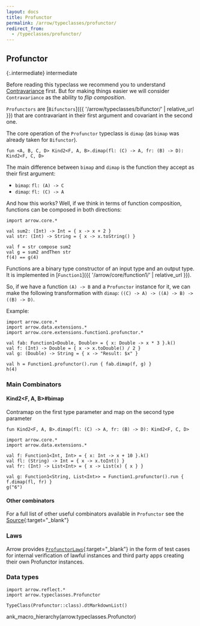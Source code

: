 ```yaml
---
layout: docs
title: Profunctor
permalink: /arrow/typeclasses/profunctor/
redirect_from:
  - /typeclasses/profunctor/
---
```


## Profunctor

{:.intermediate}
intermediate

Before reading this typeclass we recommend you to understand [Contravariance](https://typeclasses.com/contravariance) first. But for making things easier we will consider `Contravariance` as the ability to _flip composition_.

`Profunctors` are [`Bifunctors`]({{ '/arrow/typeclasses/bifunctor/' | relative_url }}) that are contravariant in their first argument and covariant in the second one.

The core operation of the `Profunctor` typeclass is `dimap` (as `bimap` was already taken for `Bifunctor`).

`fun <A, B, C, D> Kind2<F, A, B>.dimap(fl: (C) -> A, fr: (B) -> D): Kind2<F, C, D>`

The main difference between `bimap` and `dimap` is the function they accept as their first argument:

* `bimap`: `fl: (A) -> C`
* `dimap`: `fl: (C) -> A`

And how this works? Well, if we think in terms of function composition, functions can be composed in both directions:

```kotlin:ank
import arrow.core.*

val sum2: (Int) -> Int = { x -> x + 2 }
val str: (Int) -> String = { x -> x.toString() }

val f = str compose sum2
val g = sum2 andThen str
f(4) == g(4)
```

Functions are a binary type constructor of an input type and an output type. It is implemented in [`Function1`]({{ '/arrow/core/function1/' | relative_url }}).

So, if we have a function `(A) -> B` and a `Profunctor` instance for it, we can make the following transformation with `dimap`: `((C) -> A) -> ((A) -> B) -> ((B) -> D)`.

Example:

```kotlin:ank
import arrow.core.*
import arrow.data.extensions.*
import arrow.core.extensions.function1.profunctor.*

val fab: Function1<Double, Double> = { x: Double -> x * 3 }.k()
val f: (Int) -> Double = { x -> x.toDouble() / 2 }  
val g: (Double) -> String = { x -> "Result: $x" }

val h = Function1.profunctor().run { fab.dimap(f, g) }
h(4)
```

### Main Combinators

#### Kind2<F, A, B>#bimap

Contramap on the first type parameter and map on the second type parameter

`fun Kind2<F, A, B>.dimap(fl: (C) -> A, fr: (B) -> D): Kind2<F, C, D>`

```kotlin:ank
import arrow.core.*
import arrow.data.extensions.*

val f: Function1<Int, Int> = { x: Int -> x + 10 }.k()
val fl: (String) -> Int = { x -> x.toInt() }
val fr: (Int) -> List<Int> = { x -> List(x) { x } }

val g: Function1<String, List<Int>> = Function1.profunctor().run { f.dimap(fl, fr) }
g("6")
```

#### Other combinators

For a full list of other useful combinators available in `Profunctor` see the [Source][profunctor_source]{:target="_blank"}

### Laws

Arrow provides [`ProfunctorLaws`][profunctor_laws_source]{:target="_blank"} in the form of test cases for internal verification of lawful instances and third party apps creating their own Profunctor instances.

### Data types

```kotlin:ank:replace
import arrow.reflect.*
import arrow.typeclasses.Profunctor

TypeClass(Profunctor::class).dtMarkdownList()
```

ank_macro_hierarchy(arrow.typeclasses.Profunctor)

[profunctor_source]: https://github.com/arrow-kt/arrow/blob/master/modules/core/arrow-typeclasses/src/main/kotlin/arrow/typeclasses/Profunctor.kt
[profunctor_laws_source]: https://github.com/arrow-kt/arrow/blob/master/modules/core/arrow-test/src/main/kotlin/arrow/test/laws/ProfunctorLaws.kt
